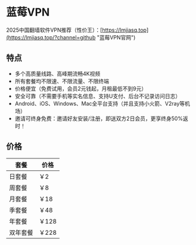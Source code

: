 # 蓝莓VPN
2025中国翻墙软件VPN推荐（性价王）：[https://lmjiasq.top](https://lmjiasq.top/?channel=github "蓝莓VPN官网")
## 特点
- 多个高质量线路、高峰期流畅4K视频
- 所有套餐均不限速、不限流量、不限终端
- 价格便宜（免费试用，会员2元钱起，月租最低不到9元）
- 安全可靠（不需要手机等实名信息、支持U支付、后台不记录访问日志）
- Android、iOS、Windows、Mac全平台支持（并且支持小火箭、V2ray等机场）
- 邀请可终身免费：邀请好友安装/注册，即送双方2日会员，更享终身50%返时！
## 价格
| 套餐        | 价格  |
|------------|------|
| 日套餐 | ￥2  |
| 周套餐      | ￥8  |
| 月套餐      | ￥18 |
| 季套餐      | ￥48 |
| 年套餐      | ￥128 |
| 双年套餐    | ￥228 |
